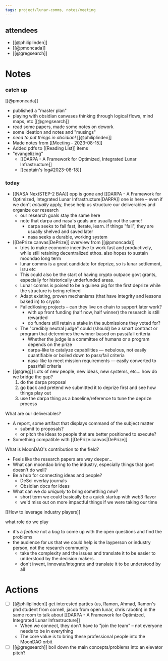 ```yaml
---
tags: project/lunar-comms, notes/meeting
---
```

## attendees
- [[@philiplinden]]
- [[@pmoncada]]
- [[@gregsearch]]

# Notes
### catch up
[[@pmoncada]]
- published a "master plan"
- playing with obsidian canvases thinking through logical flows, mind maps, etc
[[@gregsearch]]
- read some papers, made some notes on dework
- some ideation and notes and "musings"
-  _need to put things in obsidian!_
[[@philiplinden]]
- Made notes from [[Meeting - 2023-08-15]]
- Added pdfs to [[Reading List]] items
- "evangelizing"
	- [[DARPA - A Framework for Optimized, Integrated Lunar Infrastructure]]
	- [[captain's log#2023-08-18]] 

### today
- [[NASA NextSTEP-2 BAA]] opp is gone and [[DARPA - A Framework for Optimized, Integrated Lunar Infrastructure|DARPA]] one is here – even if we don't _actually_ apply, these help us structure our deliverables and organize our research
	- our research goals stay the same here
	- note that darpa and nasa's goals are usually not the same!
		- darpa seeks to fail fast, iterate, learn. if things "fail", they are usually shelved and saved later
		- nasa seeks a durable, working system
- [[DePrize.canvas|DePrize]] overview from [[@pmoncada]]
	- tries to make economic incentive to work fast and productively, while still retaining decentralized ethos. also hopes to sustain moondao long term
	- lunar comms is a great candidate for deprize, so is lunar settlement, isru etc
	- This could also be the start of having crypto outpace govt grants, especially for historically underfunded areas.
	- Lunar comms is poised to be a guinea pig for the first deprize while the structure is being refined
	- Adapt existing, proven mechanisms (that have integrity and lessons baked in) to crypto
	- Failed/losing projects – can they live on chain to support later work?
		- with up front funding (half now, half winner) the research is still rewarded
		- do funders still retain a stake in the submissions they voted for?
	- The "credibly neutral judge" could (should) be a smart contract or program that determines the winner based on pass/fail criteria
		- Whether the judge is a committee of humans or a program depends on the prize
		- darpa-like to catalyze capabilities — nebulous, not easily quantifiable or boiled down to pass/fail criteria
		- nasa-like to meet mission requirements — easily converted to pass/fail criteria
- [[@greg]] Lots of new people, new ideas, new systems, etc… how do we bridge the gap?
	1. do the darpa proposal
	2. go back and pretend we submitted it to deprize first and see how things play out
	3. use the darpa thing as a baseline/reference to tune the deprize process

What are our deliverables?
- A report, some artifact that displays command of the subject matter
	- submit to proposals?
	- or pitch the ideas to people that are better positioned to execute?
- Something compatible with [[DePrize.canvas|DePrize]]

What is MoonDAO's contribution to the field?
- Feels like the research papers are way deeper…
- What can moondao bring to the industry, especially things that govt doesn't do well?
- Be a hub for connecting ideas and people?
	- DeSci overlay journals
	- Obsidian docs for ideas
- What can we do _uniquely_ to bring something _new_?
	- short term we could basically be a quick startup wtih web3 flavor
	- we'd miss out on more impactful things if we were taking our time

[[How to leverage industry players]]

what role do we play
- it's a _feature_ not a _bug_ to come up with the open questions and find the problems
- the audience for _us_ that we could help is the layperson or industry person, not the research community
	- take the complexity and the issues and translate it to be easier to understood by the decision makers.
	- don't invent, innovate/integrate and translate it to be understood by all
# Actions
- [ ] [[@philiplinden]] get interested parties (us, Ramon, Ahmad, Ramon's phd student from cornell, jacob from open lunar, chris rabotin) in the same room to talk about [[DARPA - A Framework for Optimized, Integrated Lunar Infrastructure]] 
	- When we connect, they don't have to "join the team" – not everyone needs to be in everything
	- The core value is to bring these professional people into the MoonDAO orbit
- [ ] [[@gregsearch]] boil down the main concepts/problems into an elevator pitch?
